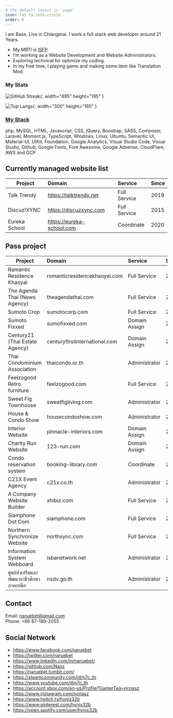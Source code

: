 ```yaml
---
# the default layout is 'page'
icon: fas fa-info-circle
order: 6
---
```

I am Base, Live in Chiangmai. I work a full stack web developer around 21 Years.
  - My MBTI is [ISFP](https://www.16personalities.com/isfp-personality).
  - I’m working as a Website Development and Website Administrators.
  - Exploring technical for optimize my coding.
  - In my free time, I playing game and making some item like Translation Mod.

### My Stats
![GitHub Streak](https://streak-stats.demolab.com?user=Nasz&theme=dark){: width="495" height="195" }

![Top Langs](https://github-readme-stats.vercel.app/api/top-langs/?username=Nasz&layout=compact&theme=vision-friendly-dark){: width="300" height="165" }

### [My Stack](https://stackshare.io/naruebet/my-stack#stack)
php, MySQL, HTML, Javascript, CSS, jQuery, Boostrap, SASS, Composer, Laravel, Moment.js, TypeScript, Windows, Linux, Ubuntu, Sementic UI, Material-UI, UIKit, Foundation, Google Analytics, Visual Studio Code, Visual Studio, Github, Google Fonts, Font Awesome, Google Adsense, CloudFlare, AWS and GCP

## Currently managed website list

| Project                       | Domain                      | Service          | Since |
|-------------------------------|:----------------------------|:-----------------|:------|
| Talk Trendy                   | <https://talktrendy.net>    | Full Service     | 2019  |
| Discuz!XYNC                   | <https://discuzxync.com>    | Full Service     | 2015  |
| Eureka School                 | <https://eureka-school.com> | Coordinate       | 2020  |

## Pass project

| Project                       | Domain               | Service          | Since | Until |
|-------------------------------|:---------------------|:-----------------|:------|:------|
| Ramantic Residence Khaoyai    | romanticresidencekhaoyai.com | Full Service | 2021 | 2022|
| The Agenda Thai (News Agency) | theagendathai.com    | Full Service     | 2020  | 2021  |
| Sumoto Crop                   | sumotocorp.com       | Full Service     | 2020  | 2021  |
| Sumoto Fixxed                 | sumofixxed.com       | Domain Assign  | 2020  | 2020  |
| Century21 (Thai Estate Agency)| centuryfirstinternational.com | Domain Assign | 2020 | 2021 |
| Thai Condominium Association  | thaicondo.or.th | Administrator | 2020 | 2021|
| Feelzogood Retro furniture | feelzogood.com | Full Service | 2020 | 2021|
| Sweet Fig Townhouse | sweetfigliving.com | Administrator | 2020 | 2021|
| House & Condo Show | housecondoshow.com | Administrator | 2020 | 2022|
| Interior Website | pinnacle-interiors.com | Domain Assign | 2020 | 2020|
| Charity Run Website | 123-run.com | Domain Assign | 2020 | 2020|
| Condo reservation system | booking-library.com | Coordinate | 2020 | 2020|
| C21X Event Agency | c21x.co.th | Administrator | 2019 | 2021|
| A Company Website Builder | xhibiz.com | Full Service | 2019 | 2021|
| Siamphone Dot Com | siamphone.com | Full Service | 2008 | 2019|
| Northern Synchronize Website | northsync.com | Full Service | 2008 | 2011|
| Information System Webboard | isbanetwork.net | Administrator | 2007 | 2009|
| ศูนย์ส่งเสริมและพัฒนาอาชีวศึกษาภาคเหนือ | nsdv.go.th | Administrator | 2006 | 2007|

## Contact
  Email: naruebet@gmail.com <br />
  Phone: +66 87-189-2055

## Social Network
  - <https://www.facebook.com/naruebet>
  - <https://twitter.com/naruebet>
  - <https://www.linkedin.com/in/naruebet/>
  - <https://github.com/Nasz>
  - <https://naruebet.tumblr.com/>
  - <https://steamcommunity.com/id/n7c_th>
  - <https://www.youtube.com/@n7c_th>
  - <https://account.xbox.com/en-us/Profile?GamerTag=ncnasz>
  - <https://www.instagram.com/ncnasz>
  - <https://www.twitch.tv/hynix32b>
  - <https://www.pinterest.com/hynix32b>
  - <https://open.spotify.com/user/hynix32b>